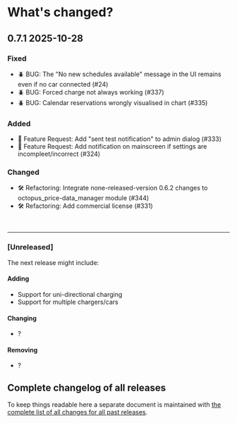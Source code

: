 # What's changed?

## 0.7.1 2025-10-28

### Fixed

- 🪲 BUG: The "No new schedules available" message in the UI remains even if no car connected (#24)
- 🪲 BUG: Forced charge not always working (#337)
- 🪲 BUG: Calendar reservations wrongly visualised in chart (#335)

### Added

- 🚀 Feature Request: Add "sent test notification" to admin dialog (#333)
- 🚀 Feature Request: Add notification on mainscreen if settings are incompleet/incorrect (#324)

### Changed

- 🛠️ Refactoring: Integrate none-released-version 0.6.2 changes to octopus_price-data_manager module (#344)
- 🛠️ Refactoring: Add commercial license (#331)

&nbsp;

---

### [Unreleased]

The next release might include:

#### Adding

- Support for uni-directional charging
- Support for multiple chargers/cars

#### Changing

- ?

#### Removing

- ?

## Complete changelog of all releases

To keep things readable here a separate document is maintained
with [the complete list of all changes for all past releases](changelog_of_all_releases.md).

&nbsp;
